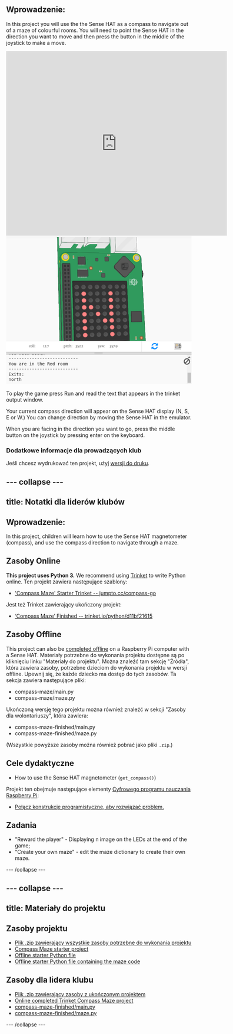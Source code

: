 ## Wprowadzenie:

In this project you will use the the Sense HAT as a compass to navigate out of a maze of colourful rooms. You will need to point the Sense HAT in the direction you want to move and then press the button in the middle of the joystick to make a move.

<div class="trinket">
  <iframe src="https://trinket.io/embed/python/0c8cdacd70?outputOnly=true&start=result" width="600" height="500" frameborder="0" marginwidth="0" marginheight="0" allowfullscreen mark="crwd-mark">
</iframe> <img src="images/compass-final.png" />
</div>

To play the game press Run and read the text that appears in the trinket output window.

Your current compass direction will appear on the Sense HAT display (N, S, E or W.) You can change direction by moving the Sense HAT in the emulator.

When you are facing in the direction you want to go, press the middle button on the joystick by pressing enter on the keyboard.

### Dodatkowe informacje dla prowadzących klub

Jeśli chcesz wydrukować ten projekt, użyj [wersji do druku](https://projects.raspberrypi.org/en/projects/compass-maze/print).

## \--- collapse \---

## title: Notatki dla liderów klubów

## Wprowadzenie:

In this project, children will learn how to use the Sense HAT magnetometer (compass), and use the compass direction to navigate through a maze.

## Zasoby Online

**This project uses Python 3.** We recommend using [Trinket](https://trinket.io/) to write Python online. Ten projekt zawiera następujące szablony:

* ['Compass Maze' Starter Trinket -- jumpto.cc/compass-go](http://jumpto.cc/compass-go)

Jest też Trinket zawierający ukończony projekt:

* [‘Compass Maze’ Finished -- trinket.io/python/d11bf21615](https://trinket.io/python/d11bf21615)

## Zasoby Offline

This project can also be [completed offline](https://www.codeclubprojects.org/en-GB/resources/physical-sense-hat/) on a Raspberry Pi computer with a Sense HAT. Materiały potrzebne do wykonania projektu dostępne są po kliknięciu linku "Materiały do projektu". Można znaleźć tam sekcję "Źródła", która zawiera zasoby, potrzebne dzieciom do wykonania projektu w wersji offline. Upewnij się, że każde dziecko ma dostęp do tych zasobów. Ta sekcja zawiera następujące pliki:

* compass-maze/main.py
* compass-maze/maze.py

Ukończoną wersję tego projektu można również znaleźć w sekcji "Zasoby dla wolontariuszy", która zawiera:

* compass-maze-finished/main.py
* compass-maze-finished/maze.py

(Wszystkie powyższe zasoby można również pobrać jako pliki `.zip`.)

## Cele dydaktyczne

* How to use the Sense HAT magnetometer (`get_compass()`)

Projekt ten obejmuje następujące elementy [Cyfrowego programu nauczania Raspberry Pi](http://rpf.io/curriculum):

* [Połącz konstrukcje programistyczne, aby rozwiązać problem.](https://www.raspberrypi.org/curriculum/programming/builder)

## Zadania

* "Reward the player" - Displaying n image on the LEDs at the end of the game;
* "Create your own maze" - edit the maze dictionary to create their own maze.

\--- /collapse \---

## \--- collapse \---

## title: Materiały do projektu

## Zasoby projektu

* [Plik .zip zawierający wszystkie zasoby potrzebne do wykonania projektu](resources/compass-maze-project-resources.zip)
* [Compass Maze starter project](http://jumpto.cc/compass-go)
* [Offline starter Python file](resources/compass-maze-main.py)
* [Offline starter Python file containing the maze code](resources/compass-maze-maze.py)

## Zasoby dla lidera klubu

* [Plik .zip zawierający zasoby z ukończonym projektem](resources/compass-maze-volunteer-resources.zip)
* [Online completed Trinket Compass Maze project](https://trinket.io/python/0c8cdacd70)
* [compass-maze-finished/main.py](resources/compass-maze-finished-main.py)
* [compass-maze-finished/maze.py](resources/compass-maze-finished-maze.py)

\--- /collapse \---